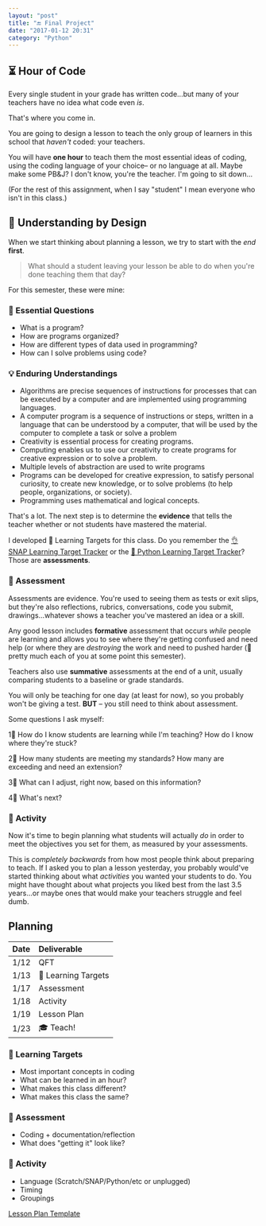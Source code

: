 ```yaml
---
layout: "post"
title: "🔚 Final Project"
date: "2017-01-12 20:31"
category: "Python"
---
```


## ⏳ Hour of Code

Every single student in your grade has written code...but many of your teachers have no idea what code even _is_.

That's where you come in.

You are going to design a lesson to teach the only group of learners in this school that _haven't_ coded: your teachers.

You will have **one hour** to teach them the most essential ideas of coding, using the coding language of your choice– or no language at all. Maybe make some PB&J? I don't know, you're the teacher. I'm going to sit down...

(For the rest of this assignment, when I say "student" I mean everyone who isn't in this class.)

## 🌈 Understanding by Design

When we start thinking about planning a lesson, we try to start with the _end_ **first**.

> What should a student leaving your lesson be able to do when you're done teaching them that day?

For this semester, these were mine:

### 🤔 Essential Questions

- What is a program?
- How are programs organized?
- How are different types of data used in programming?
- How can I solve problems using code?

### 💡 Enduring Understandings

- Algorithms are precise sequences of instructions for processes that can be executed by a computer and are implemented using programming languages.
- A computer program is a sequence of instructions or steps, written in a language that can be understood by a computer, that will be used by the computer to complete a task or solve a problem
- Creativity is essential process for creating programs.
- Computing enables us to use our creativity to create programs for creative expression or to solve a problem.
- Multiple levels of abstraction are used to write programs
- Programs can be developed for creative expression, to satisfy personal curiosity, to create new knowledge, or to solve problems (to help people, organizations, or society).
- Programming uses mathematical and logical concepts.

That's a lot. The next step is to determine the **evidence** that tells the teacher whether or not students have mastered the material.

I developed 🎯 Learning Targets for this class. Do you remember the [👌 SNAP Learning Target Tracker](https://docs.google.com/spreadsheets/d/1kpCuR0VXGgyvjY0LeWGajOzOSJe31Ynk_cDWsI9pK6A/edit?usp=sharing) or the [🐍 Python Learning Target Tracker](https://docs.google.com/document/d/1L2w9uPk6oqDY4ldzxK9OBJNJnK0DK4SMed49jbna4Uo/edit?usp=sharing)? Those are **assessments**.

### 📝 Assessment

Assessments are evidence. You're used to seeing them as tests or exit slips, but they're also reflections, rubrics, conversations, code you submit, drawings...whatever shows a teacher you've mastered an idea or a skill.

Any good lesson includes **formative** assessment that occurs _while_ people are learning and allows you to see where they're getting confused and need help (or where they are _destroying_ the work and need to pushed harder (👋 pretty much each of you at some point this semester).

Teachers also use **summative** assessments at the end of a unit, usually comparing students to a baseline or grade standards.

You will only be teaching for one day (at least for now), so you probably won't be giving a test. **BUT** – you still need to think about assessment.

Some questions I ask myself:

1⃣ How do I know students are learning while I'm teaching? How do I know where they're stuck?

2⃣ How many students are meeting my standards? How many are exceeding and need an extension?

3⃣ What can I adjust, right now, based on this information?

4⃣ What's next?

### 🎉 Activity

Now it's time to begin planning what students will actually _do_ in order to meet the objectives you set for them, as measured by your assessments.

This is _completely backwards_ from how most people think about preparing to teach. If I asked you to plan a lesson yesterday, you probably would've started thinking about what _activities_ you wanted your students to do. You might have thought about what projects you liked best from the last 3.5 years...or maybe ones that would make your teachers struggle and feel dumb.

## Planning

| Date | Deliverable         |
|:-----|:--------------------|
| 1/12 | QFT                 |
| 1/13 | 🎯 Learning Targets |
| 1/17 | Assessment          |
| 1/18 | Activity            |
| 1/19 | Lesson Plan         |
| 1/23 | 🎓 Teach!           |

### 🎯 Learning Targets
- Most important concepts in coding
- What can be learned in an hour?
- What makes this class different?
- What makes this class the same?

### 📝 Assessment
- Coding + documentation/reflection
- What does "getting it" look like?

### 🎉 Activity
- Language (Scratch/SNAP/Python/etc or unplugged)
- Timing
- Groupings

[Lesson Plan Template](https://docs.google.com/a/ms223.org/document/d/1t4gxzmE9Hc-uyVIJoSw6UVB-yGWH5lPJX7l2gT9ylUU/edit?usp=sharing)
